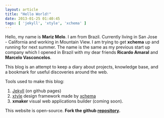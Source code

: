 ```yaml
---
layout: article
title: "Hello World!"
date: 2013-01-25 01:40:45
tags: [ 'jekyll', 'xtyle', 'xchema' ]
---
```

Hello, my name is **Mariz Melo**. I am from Brazil. Currently living in San Jose - California and working in Mountain View. I am trying to get **xchema** up and running for next summer. The name is the same as my previous start up company which I opened in Brazil with my dear friends **Ricardo Amaral** and **Marcelo Vasconcelos**.
    
This blog is an attempt to keep a diary about projects, knowledge base, and a bookmark for useful discoveries around the web.

Tools used to make this blog:

1. [Jekyll](http://jekyllrb.com) (on github pages)
2. [xtyle](http://xtyle.xchema.com) design framework made by [xchema](http://xchema.com)
3. **xmaker** visual web applications builder (coming soon).


This website is open-source. **Fork the github [repository](http://github.com/marizmelo/marizmelo.github.com).**
